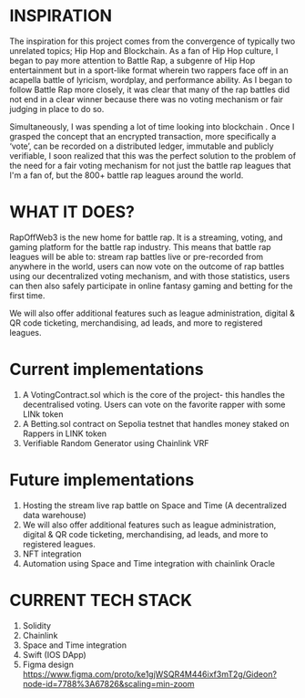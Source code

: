 # INSPIRATION
The inspiration for this project comes from the convergence of typically two unrelated topics; Hip Hop and Blockchain. As a fan of Hip Hop culture, I began to pay more attention to Battle Rap, a subgenre of Hip Hop entertainment but in a sport-like format wherein two rappers face off in an acapella battle of lyricism, wordplay, and performance ability. As I began to follow Battle Rap more closely, it was clear that many of the rap battles did not end in a clear winner because there was no voting mechanism or fair judging in place to do so.

Simultaneously, I was spending a lot of time looking into blockchain . Once I grasped the concept that an encrypted transaction, more specifically a ‘vote’, can be recorded on a distributed ledger, immutable and publicly verifiable, I soon realized that this was the perfect solution to the problem of the need for a fair voting mechanism for not just the battle rap leagues that I'm a fan of, but the 800+ battle rap leagues around the world.

# WHAT IT DOES?
RapOffWeb3 is the new home for battle rap. It is a streaming, voting, and gaming platform for the battle rap industry. This means that battle rap leagues will be able to: stream rap battles live or pre-recorded from anywhere in the world, users can now vote on the outcome of rap battles using our decentralized voting mechanism, and with those statistics, users can then also safely participate in online fantasy gaming and betting for the first time.

We will also offer additional features such as league administration, digital & QR code ticketing, merchandising, ad leads, and more to registered leagues.


# Current implementations
1. A VotingContract.sol which is the core of the project- this handles the decentralised voting. Users can vote on the favorite rapper with some LINk token
2. A Betting.sol contract on Sepolia testnet that handles money staked on Rappers in LINK token
3. Verifiable Random Generator using Chainlink VRF
# Future implementations
1. Hosting the stream live rap battle on Space and Time (A decentralized data warehouse)
2. We will also offer additional features such as league administration, digital & QR code ticketing, merchandising, ad leads, and more to registered leagues.
3. NFT integration
4. Automation using Space and Time integration with chainlink Oracle
# CURRENT TECH STACK
1. Solidity
2. Chainlink
3. Space and Time integration
4. Swift (IOS DApp)
5. Figma design https://www.figma.com/proto/ke1gjWSQR4M446ixf3mT2g/Gideon?node-id=7788%3A67826&scaling=min-zoom
